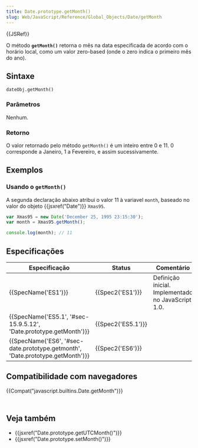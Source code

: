 ```yaml
---
title: Date.prototype.getMonth()
slug: Web/JavaScript/Reference/Global_Objects/Date/getMonth
---
```


{{JSRef}}

O método **`getMonth()`** retorna o mês na data especificada de acordo com o horário local, como um valor zero-based (onde o zero indica o primeiro mês do ano).

## Sintaxe

```
dateObj.getMonth()
```

### Parâmetros

Nenhum.

### Retorno

O valor retornado pelo método `getMonth()` é um inteiro entre 0 e 11. 0 corresponde a Janeiro, 1 a Fevereiro, e assim sucessivamente.

## Exemplos

### Usando o `getMonth()`

A segunda declaração abaixo atribui o valor 11 à variavel `month`, baseado no valor do objeto {{jsxref("Date")}} `Xmas95`.

```js
var Xmas95 = new Date('December 25, 1995 23:15:30');
var month = Xmas95.getMonth();

console.log(month); // 11
```

## Especificações

| Especificação                                                                                            | Status                   | Comentário                                         |
| -------------------------------------------------------------------------------------------------------- | ------------------------ | -------------------------------------------------- |
| {{SpecName('ES1')}}                                                                                 | {{Spec2('ES1')}}     | Definição inicial. Implementado no JavaScript 1.0. |
| {{SpecName('ES5.1', '#sec-15.9.5.12', 'Date.prototype.getMonth')}}                 | {{Spec2('ES5.1')}} |                                                    |
| {{SpecName('ES6', '#sec-date.prototype.getmonth', 'Date.prototype.getMonth')}} | {{Spec2('ES6')}}     |                                                    |

## Compatibilidade com navegadores

{{Compat("javascript.builtins.Date.getMonth")}}

## <br>Veja também

- {{jsxref("Date.prototype.getUTCMonth()")}}
- {{jsxref("Date.prototype.setMonth()")}}
